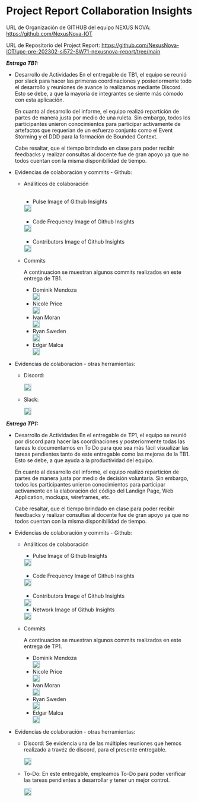 # Project Report Collaboration Insights

URL de Organización de GITHUB del equipo NEXUS NOVA:
https://github.com/NexusNova-IOT

URL de Repositorio del Project Report:
https://github.com/NexusNova-IOT/upc-pre-202302-si572-SW71-nexusnova-report/tree/main

<strong>*Entrega TB1:*</strong>

+ Desarrollo de Actividades
    En el entregable de TB1, el equipo se reunió por slack para hacer las primeras coordinaciones y posteriormente todo el desarrollo y reuniones de avance lo realizamos mediante Discord. Esto se debe, a que la mayoría de integrantes se siente más cómodo con esta aplicación. 

    En cuanto al desarrollo del informe, el equipo realizó repartición de partes de manera justa por medio de una ruleta. Sin embargo, todos los participantes unieron conocimientos para participar activamente de artefactos que requerian de un esfuerzo conjunto como el Event Storming y el DDD para la formación de Bounded Context.

    Cabe resaltar, que el tiempo brindado en clase para poder recibir feedbacks y realizar consultas al docente fue de gran apoyo ya que no todos cuentan con la misma disponibilidad de tiempo.
    

+ Evidencias de colaboración y commits - Github:
    * Análiticos de colaboración <br><br>
        + Pulse Image of Github Insights
        <div style="display: flex; align-items: center;">
        <img src="https://raw.githubusercontent.com/NexusNova-IOT/upc-pre-202302-si572-SW71-nexusnova-report/feature/chapter-1/Resources/evidences-insights/Pulse_Image.png" style="margin-right: 20px; border: 2px solid lightblue;">
        </div><br>

        + Code Frequency Image of Github Insights
        <div style="display: flex; align-items: center;">
        <img src="https://raw.githubusercontent.com/NexusNova-IOT/upc-pre-202302-si572-SW71-nexusnova-report/feature/chapter-1/Resources/evidences-insights/Code_Frequency_Image.png" style="margin-right: 20px; border: 2px solid lightblue;">
        </div>
        <br>

        + Contributors Image of Github Insights
        <div style="display: flex; align-items: center;">
        <img src="https://raw.githubusercontent.com/NexusNova-IOT/upc-pre-202302-si572-SW71-nexusnova-report/feature/chapter-1/Resources/evidences-insights/Contributors_Image.png" style="margin-right: 20px; border: 2px solid lightblue;">
            </div>

    * Commits

         A continuacion se muestran algunos commits realizados en este entrega de TB1.

        + Dominik Mendoza
            <div style="display: flex; align-items: center;">
            <img src="https://raw.githubusercontent.com/NexusNova-IOT/upc-pre-202302-si572-SW71-nexusnova-report/feature/chapter-1/Resources/evidences-insights/evidences_commit_Dominik.png" style="margin-right: 20px; border: 2px solid lightblue;">
            </div>
        + Nicole Price
            <div style="display: flex; align-items: center;">
            <img src="https://raw.githubusercontent.com/NexusNova-IOT/upc-pre-202302-si572-SW71-nexusnova-report/feature/chapter-1/Resources/evidences-insights/evidences_commit_Nicole.png" style="margin-right: 20px; border: 2px solid lightblue;">
            </div>
        + Ivan Moran
            <div style="display: flex; align-items: center;">
            <img src="https://raw.githubusercontent.com/NexusNova-IOT/upc-pre-202302-si572-SW71-nexusnova-report/feature/chapter-1/Resources/evidences-insights/evidences_commit_Ivan.png" style="margin-right: 20px; border: 2px solid lightblue;">
            </div>
        + Ryan Sweden
            <div style="display: flex; align-items: center;">
            <img src="https://raw.githubusercontent.com/NexusNova-IOT/upc-pre-202302-si572-SW71-nexusnova-report/feature/chapter-1/Resources/evidences-insights/evidences_commit_Ryan.png" style="margin-right: 20px; border: 2px solid lightblue;">
            </div>
        + Edgar Malca
            <div style="display: flex; align-items: center;">
            <img src="https://raw.githubusercontent.com/NexusNova-IOT/upc-pre-202302-si572-SW71-nexusnova-report/feature/chapter-1/Resources/evidences-insights/evidences_commit_Edgar.png" style="margin-right: 20px; border: 2px solid lightblue;">
            </div>

+ Evidencias de colaboración - otras herramientas: 

    + Discord:
         <div style="display: flex; align-items: center;">
        <img src="https://raw.githubusercontent.com/NexusNova-IOT/upc-pre-202302-si572-SW71-nexusnova-report/feature/chapter-1/Resources/evidences-insights/discord_evidence.png" style="margin-right: 20px; border: 2px solid lightblue;">
        </div>

    + Slack:
        <div style="display: flex; align-items: center;">
        <img src="https://raw.githubusercontent.com/NexusNova-IOT/upc-pre-202302-si572-SW71-nexusnova-report/feature/chapter-1/Resources/evidences-insights/slack_evidence.png" style="margin-right: 20px; border: 2px solid lightblue;">
        </div>

<strong>*Entrega TP1:*</strong>

+ Desarrollo de Actividades
    En el entregable de TP1, el equipo se reunió por discord para hacer las coordinaciones y posteriormente todas las tareas lo documentamos en To Do para que sea más fácil visualizar las tareas pendientes tanto de este entregable como las mejoras de la TB1. Esto se debe, a que ayuda a la productividad del equipo. 

    En cuanto al desarrollo del informe, el equipo realizó repartición de partes de manera justa por medio de decisión voluntaria. Sin embargo, todos los participantes unieron conocimientos para participar activamente en la elaboración del código del Landign Page, Web Application, mockups, wireframes, etc. 

    Cabe resaltar, que el tiempo brindado en clase para poder recibir feedbacks y realizar consultas al docente fue de gran apoyo ya que no todos cuentan con la misma disponibilidad de tiempo.


+ Evidencias de colaboración y commits - Github:
    * Análiticos de colaboración 

        + Pulse Image of Github Insights
        <div style="display: flex; align-items: center;">
        <img src="https://raw.githubusercontent.com/NexusNova-IOT/upc-pre-202302-si572-SW71-nexusnova-report/feature/chapter-1/Resources/evidences-insights/TP1/Pulse_Evidence_TP1.png" style="margin-right: 20px; border: 2px solid lightblue;">
        </div><br>

        + Code Frequency Image of Github Insights
        <div style="display: flex; align-items: center;">
        <img src="https://raw.githubusercontent.com/NexusNova-IOT/upc-pre-202302-si572-SW71-nexusnova-report/feature/chapter-1/Resources/evidences-insights/TP1/Code_Evidence_TP1.png" style="margin-right: 20px; border: 2px solid lightblue;">
        </div>
        <br>

        + Contributors Image of Github Insights
        <div style="display: flex; align-items: center;">
        <img src="https://raw.githubusercontent.com/NexusNova-IOT/upc-pre-202302-si572-SW71-nexusnova-report/feature/chapter-1/Resources/evidences-insights/TP1/Contributors_Insight_TP1.png" style="margin-right: 20px; border: 2px solid lightblue;">
            </div>
        
        + Network Image of Github Insights
        <div style="display: flex; align-items: center;">
        <img src="https://raw.githubusercontent.com/NexusNova-IOT/upc-pre-202302-si572-SW71-nexusnova-report/feature/chapter-1/Resources/evidences-insights/TP1/Network_TP1.png" style="margin-right: 20px; border: 2px solid lightblue;">
            </div>

    * Commits

         A continuacion se muestran algunos commits realizados en este entrega de TP1.
        + Dominik Mendoza
            <div style="display: flex; align-items: center;">
            <img src="https://raw.githubusercontent.com/NexusNova-IOT/upc-pre-202302-si572-SW71-nexusnova-report/feature/chapter-1/Resources/evidences-insights/TP1/Commit_Dominik_TP1.png" style="margin-right: 20px; border: 2px solid lightblue;">
            </div>
        + Nicole Price
            <div style="display: flex; align-items: center;">
            <img src="https://raw.githubusercontent.com/NexusNova-IOT/upc-pre-202302-si572-SW71-nexusnova-report/feature/chapter-1/Resources/evidences-insights/TP1/Commit_Nicole_TP1.png" style="margin-right: 20px; border: 2px solid lightblue;">
            </div>
        + Ivan Moran
            <div style="display: flex; align-items: center;">
            <img src="https://raw.githubusercontent.com/NexusNova-IOT/upc-pre-202302-si572-SW71-nexusnova-report/feature/chapter-1/Resources/evidences-insights/TP1/Commit_Ivan_TP1.png" style="margin-right: 20px; border: 2px solid lightblue;">
            </div>
        + Ryan Sweden
            <div style="display: flex; align-items: center;">
            <img src="https://raw.githubusercontent.com/NexusNova-IOT/upc-pre-202302-si572-SW71-nexusnova-report/feature/chapter-1/Resources/evidences-insights/TP1/Commit_Ryan_TP1.png" style="margin-right: 20px; border: 2px solid lightblue;">
            </div>
        + Edgar Malca
            <div style="display: flex; align-items: center;">
            <img src="https://raw.githubusercontent.com/NexusNova-IOT/upc-pre-202302-si572-SW71-nexusnova-report/feature/chapter-1/Resources/evidences-insights/TP1/Commit_Edgar_TP1.png" style="margin-right: 20px; border: 2px solid lightblue;">
            </div>

+ Evidencias de colaboración - otras herramientas: 

     + Discord:
        Se evidencia una de las múltiples reuniones que hemos realizado a travéz de discord, para el presente entregable.
         <div style="display: flex; align-items: center;">
        <img src="https://raw.githubusercontent.com/NexusNova-IOT/upc-pre-202302-si572-SW71-nexusnova-report/feature/chapter-1/Resources/evidences-insights/TP1/Discord%20Evidence.png" style="margin-right: 20px; border: 2px solid lightblue;">
        </div>

    + To-Do:
        En este entregable, empleamos To-Do para poder verificar las tareas pendientes a desarrollar y tener un mejor control.
         <div style="display: flex; align-items: center;">
        <img src="https://raw.githubusercontent.com/NexusNova-IOT/upc-pre-202302-si572-SW71-nexusnova-report/feature/chapter-1/Resources/evidences-insights/TP1/To-Do-Evidence.png" style="margin-right: 20px; border: 2px solid lightblue;">
        </div>

